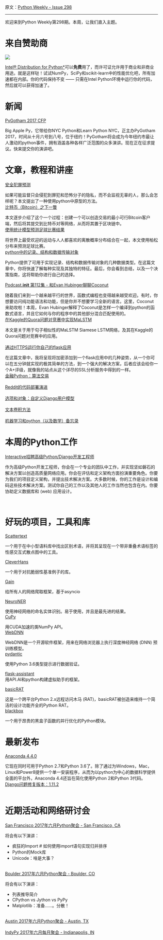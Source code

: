 原文：[Python Weekly - Issue 298](http://eepurl.com/cROAov)

---

欢迎来到Python Weekly第298期。本周，让我们直入主题。    
  
# 来自赞助商  
[![](https://gallery.mailchimp.com/e2e180baf855ac797ef407fc7/images/be2db49d-26ff-4973-8f45-7f5e5f877422.png)](https://software.intel.com/en-us/intel-distribution-for-python?utm_source=April%202017%20Image%20link%20Python%20weekly&utm_medium=email&utm_campaign=Python%20Weekly%20newsletter)

[Intel® Distribution for Python*](https://software.intel.com/en-us/intel-distribution-for-python?utm_source=April%202017%20ad%20Python%20weekly&utm_medium=email&utm_campaign=Python%20Weekly%20newsletter)可以**免费**用了，而许可证允许用于商业和非商业用途。就是这样哒！试试NumPy，SciPy和scikit-learn中的性能优化吧，所有加速都在内部。你的代码保持不变 —— 只需在Intel Python环境中运行你的代码，然后就可以获得加速了。
  
  
# 新闻  
  
[PyGotham 2017 CFP](https://www.papercall.io/pygotham-2017)

Big Apple Py，它带给你NYC Python和Learn Python NYC，正主办PyGotham 2017，时间从十月六号到八号，位于纽约！PyGotham将会成为今年纽约市最让人激动的python事件，拥有涵盖各种各样广泛范围的众多演讲。现在正在征求提议。快来提交你的演讲吧。
  
  
# 文章，教程和讲座  
  
[安全犯罪预测](https://iamtrask.github.io/2017/06/05/homomorphic-surveillance/)   

如果可能监督只会侵犯到罪犯和恐怖分子的隐私，而不会监视无辜的人，那么会怎样呢？本文提出了一种使用python中原型的方法。
   
[比特币（Bitcoin）之下一瞥](http://www.samlewis.me/2017/06/a-peek-under-bitcoins-hood/)  

本文逐步介绍了这个一个过程：创建一个可以创造交易的最小可行Bitcoin客户端，然后将其提交到比特币对等网络，从而将其置于区块链中。
   
[使用统计模型预测足球比赛结果](https://dashee87.github.io/football/python/predicting-football-results-with-statistical-modelling/)  

将世界上最受欢迎的运动与人人都喜欢的离散概率分布结合在一起，本文使用柏松分布来预测足球比赛。
   
[python中的记录、结构和数据传输对象](https://dbader.org/blog/records-structs-and-data-transfer-objects-in-python)  

Python提供了可用于实现记录、结构和数据传输对象的几种数据类型。在这篇文章中，你将快速了解每种实现及其独特的特征。最后，你会看到总结，以及一个决策指南，这将帮助你进行自己的选择。

[Podcast.__init__ 第112集 - 和Evan Hubinger聊聊Coconut](https://www.podcastinit.com/episode-112-coconut-with-evan-hubinger/)  

随着我们来到一个越来越平行的世界，函数式编程也变得越来越受欢迎。有时，你想要访问纯功能语法和功能，但是你并不想要学习全新的语言。这里，Coconut来助攻啦！本周，Evan Hubinger解释了Coconut是怎样一个编译到python的函数式语言，并且它如何与你的程序中的其他部分混合匹配使用的。
   
[在Kaggle的Quora问题对竞赛中实现MaLSTM](https://medium.com/@eliorcohen/implementing-malstm-on-kaggles-quora-question-pairs-competition-8b31b0b16a07)  

本文是关于用于句子相似性的MaLSTM Siamese LSTM网络，及其在Kaggle的Quora问题对竞赛中的应用。  
   
[通过HTTPS运行你自己的flask应用](https://blog.miguelgrinberg.com/post/running-your-flask-application-over-https)  

在这篇文章中，我将呈现将加密添加到一个flask应用中的几种姿势，从一个你可以在五分钟就实现的极其简单的方法，到一个强大的解决方案，后者应该会给你一个A+评级，就像我的站点从这个详尽的SSL分析服务中得到的一样。
   
[金融Python：算法交易](https://www.datacamp.com/community/tutorials/finance-python-trading)  
   
[Reddit的代码部署演进](https://redditblog.com/2017/06/02/the-evolution-of-code-deploys-at-reddit/)  
   
[选项和对象：自定义Django用户模型](https://medium.com/agatha-codes/options-objects-customizing-the-django-user-model-6d42b3e971a4)  
   
[文本卷积方法](https://medium.com/@TalPerry/convolutional-methods-for-text-d5260fd5675f)  
   
[机器学习和python（以及数学）备忘录](https://unsupervisedmethods.com/cheat-sheet-of-machine-learning-and-python-and-math-cheat-sheets-a4afe4e791b6 )  
  
  
# 本周的Python工作  
  
[Interactive招聘高级Python/Django开发工程师](http://jobs.pythonweekly.com/jobs/senior-pythondjango-developer-2/)   

作为高级Python开发工程师，你会在一个专业的团队中工作，并实现坚如磐石的解决方案以创造高质量网络应用。你会在评估和定义架构方面扮演重要角色。你要为我们的项目定义架构，并提出技术解决方案。大多数时候，你的工作是设计和编码这些技术解决方案。测试你自己的工作以及其他人的工作当然也包含在内。你要协助定义数据库和 (web) 应用设计。

   
# 好玩的项目，工具和库  
  
[Scattertext](https://github.com/JasonKessler/scattertext)   

一个用于在中小型语料库中找出区别术语，并将其呈现在一个带非重叠术语标签的性感交互式散点图中的工具。
  
[CleverHans](https://github.com/tensorflow/cleverhans)   

一个用于对抗脆弱性基准例子的库。
  
[Gain](https://github.com/gaojiuli/gain/)  

给所有人的网络爬取框架，基于asyncio
  
[NeuroNER](https://github.com/Franck-Dernoncourt/NeuroNER)  

使用神经网络的命名实体识别。易于使用，并且是最先进的结果。
   
[CuPy](https://github.com/cupy/cupy)   

用CUDA加速的类NumPy API。
   
[WebDNN](https://github.com/mil-tokyo/webdnn)  

WebDNN是一个开源软件框架，用来在网络浏览器上执行深度神经网络 (DNN) 预训练模型。
   
[pydantic](https://github.com/samuelcolvin/pydantic/)  

使用Python 3.6类型提示进行数据验证。
  
[flask-assistant](https://github.com/treethought/flask-assistant/)  
用API.AI和python构建虚拟助手的框架。 
  
[basicRAT](https://github.com/vesche/basicRAT)  

这是一个跨平台Python 2.x远程访问木马 (RAT)，basicRAT被创造来维持一个简洁的设计功能齐全的Python RAT。 
   
[blackbox](https://github.com/paulknysh/blackbox)  

一个用于昂贵的黑盒子函数的并行优化的Python模块。
   
  
# 最新发布  
  
[Anaconda 4.4.0](https://www.continuum.io/downloads)  

它现在同时可用于Python 2.7和Python 3.6了。除了通过为Windows，Mac，Linux和Power8提供一个单一安装程序，从而为以python为中心的数据科学提供全面的平台外，Anaconda 4.4还旨在简化使用Python 2和Python 3代码。
   
[Django问题修复版本：1.11.2](https://www.djangoproject.com/weblog/2017/jun/01/bugfix-release/)  
   
  
# 近期活动和网络研讨会  
  
[San Francisco 2017年六月Python聚会 - San Francisco, CA](https://www.meetup.com/sfpython/events/240006418/)  

将会有以下演讲：

  * 疯狂的Import # 如何使用import语句实现归并排序
  * Python的Mock库
  * Unicode：啥是大事？

   
[Boulder 2017年六月Python聚会 - Boulder, CO](https://www.meetup.com/BoulderPython/events/239146783/)  

将会有以下演讲：

  * 列表推导简介
  * CPython vs Jython vs PyPy
  * Matplotlib：准备……。分散！

   
[Austin 2017年六月Python聚会 - Austin, TX](https://www.meetup.com/austinpython/events/238199528/)  
   
[IndyPy 2017年六月每月聚会 - Indianapolis, IN](https://www.meetup.com/indypy/events/239042788/)  
  

 

